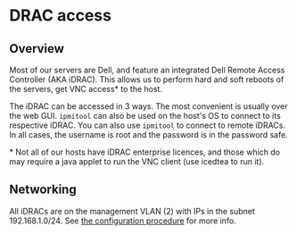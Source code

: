 # DRAC access

## Overview

Most of our servers are Dell, and feature an integrated Dell
Remote Access Controller (AKA iDRAC). This allows us to perform
hard and soft reboots of the servers, get VNC access* to the host.

The iDRAC can be accessed in 3 ways. The most convenient is usually
over the web GUI. `ipmitool` can also be used on the host's OS to
connect to its respective iDRAC. You can also use `ipmitool` to connect
to remote iDRACs. In all cases, the username is root and the password
is in the password safe.

\* Not all of our hosts have iDRAC enterprise licences, and those
which do may require a java applet to run the VNC client (use icedtea
to run it).

## Networking

All iDRACs are on the management VLAN (2) with IPs in the subnet
192.168.1.0/24. See [the configuration procedure](./idrac-setup) for
more info.
